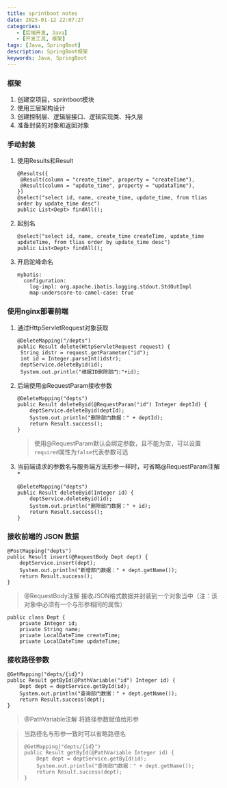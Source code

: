 ```yaml
---
title: sprintboot notes
date: 2025-01-12 22:07:27
categories: 
   - [后端开发, Java]
   - [开发工具, 框架]
tags: [Java, SpringBoot]
description: SpringBoot框架
keywords: Java, SpringBoot
---
```


### 框架

1. 创建空项目，sprintboot模块
2. 使用三层架构设计
3. 创建控制层、逻辑层接口、逻辑实现类、持久层
4. 准备封装的对象和返回对象

### 手动封装

1. 使用Results和Result

   ```
   @Results({
   	@Result(column = "create_time", property = "createTime"),
   	@Result(column = "update_time", property = "updataTime"),
   })
   @select("select id, name, create_time, update_time, from tlias order by update_time desc")
   public List<Dept> findAll();
   ```

2. 起别名

   ```
   @select("select id, name, create_time createTime, update_time updateTime, from tlias order by update_time desc")
   public List<Dept> findAll();
   ```

3. 开启驼峰命名

   ```
   mybatis:
     configuration:
       log-impl: org.apache.ibatis.logging.stdout.StdOutImpl
       map-underscore-to-camel-case: true
   ```

### 使用nginx部署前端

1. 通过HttpServletRequest对象获取

   ```
   @DeleteMapping("/depts")
   public Result delete(HttpServletRequest request) {
   	String idstr = request.getParameter("id");
   	int id = Integer.parseInt(idstr);
   	deptService.deleteByid(id);
   	System.out.println("根据ID删除部门:"+id);
   ```

   

2. 后端使用@RequestParam接收参数

   ```
   @DeleteMapping("depts")
   public Result deleteByid(@RequestParam("id") Integer deptId) {
       deptService.deleteByid(deptId);
       System.out.println("删除部门数据：" + deptId);
       return Result.success();
   }
   ```

   > 使用@RequestParam默认会绑定参数，且不能为空，可以设置`required`属性为`false`代表参数可选

3. 当前端请求的参数名与服务端方法形参一样时，可省略@RequestParam注解 *

   ```
   @DeleteMapping("depts")
   public Result deleteByid(Integer id) {
       deptService.deleteByid(id);
       System.out.println("删除部门数据：" + id);
       return Result.success();
   }
   ```


### 接收前端的 JSON 数据

```
@PostMapping("depts")
public Result insert(@RequestBody Dept dept) {
    deptService.insert(dept);
    System.out.println("新增部门数据：" + dept.getName());
    return Result.success();
}
```

>  @RequestBody注解 接收JSON格式数据并封装到一个对象当中（注：该对象中必须有一个与形参相同的属性）

```
public class Dept {
    private Integer id;
    private String name;
    private LocalDateTime createTime;
    private LocalDateTime updateTime;
```

### 接收路径参数

```
@GetMapping("depts/{id}")
public Result getById(@PathVariable("id") Integer id) {
    Dept dept = deptService.getById(id);
    System.out.println("查询部门数据：" + dept.getName());
    return Result.success(dept);
}
```

> @PathVariable注解 将路径参数赋值给形参

> 当路径名与形参一致时可以省略路径名
>
> ```
> @GetMapping("depts/{id}")
> public Result getById(@PathVariable Integer id) {
>     Dept dept = deptService.getById(id);
>     System.out.println("查询部门数据：" + dept.getName());
>     return Result.success(dept);
> }
> ```
